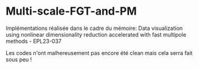 # Multi-scale-FGT-and-PM
Implémentations réalisée dans le cadre du mémoire: Data visualization using nonlinear dimensionality reduction accelerated with fast multipole methods - EPL23-037

Les codes n'ont malhereusement pas encore été clean mais cela serra fait sous peu !
